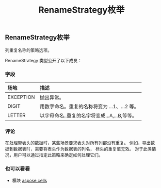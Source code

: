 ﻿---
title: RenameStrategy枚举
second_title: Aspose.Cells for Python via .NET API 参考资料
description:
type: docs
weight: 2430
url: /zh/python-net/aspose.cells/renamestrategy/
is_root: false
---
##  RenameStrategy枚举
列重复名称的策略选项。



RenameStrategy 类型公开了以下成员：

### 字段
|场地|描述|
| :- | :- |
| EXCEPTION |抛出异常。|
| DIGIT |用数字命名。重复的名称将变为 ...1、...2 等。|
| LETTER |以字母命名..重复的名字将变成...A,...B,等等。|



### 评论

在处理带表头的数据时，某些场景要求表头对所有列都没有重复。
例如，导出数据到数据表时，需要将表头作为数据表的列名，
标头的重复值无效。
对于此类情况，用户可以通过指定此策略来确定如何处理它们。

### 也可以看看
* 模块 [aspose.cells](..)

